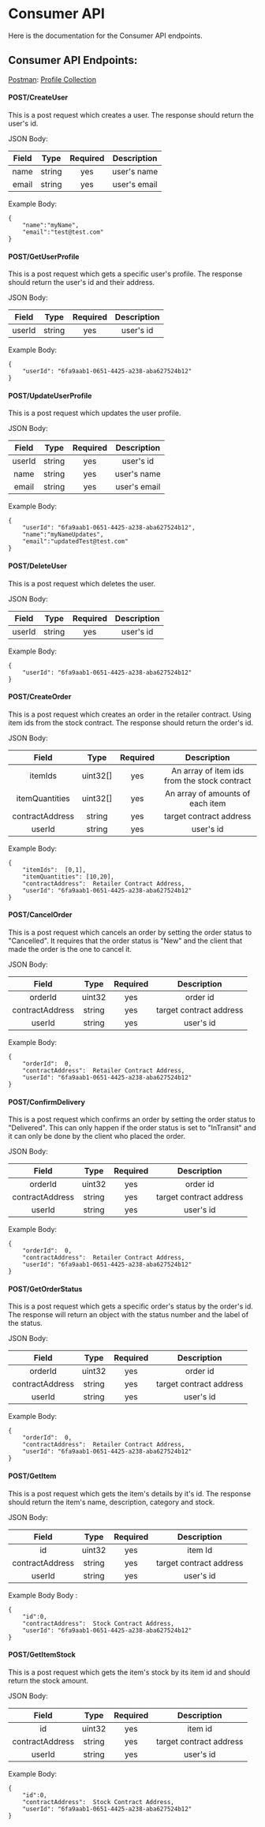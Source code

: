 # Consumer API

Here is the documentation for the Consumer API endpoints.

## Consumer API Endpoints:


[Postman](https://www.postman.com/): [Profile Collection](https://dev.azure.com/southworks/_git/dothraki?path=%2Fdev%2Fsupply_chain%2FazureFunctions%2FuserProfileService%2FProfile.postman_collection.json&version=GBPostman_collections_added) 

#### POST/CreateUser
This is a post request which creates a user. The response should return the user's id.

JSON Body:  

|Field | Type     | Required | Description
|:-: | :-: | :-:|:-:
|name |string  | yes | user's name
 email | string      | yes | user's email

Example Body:

    {
        "name":"myName",
        "email":"test@test.com"
    }

#### POST/GetUserProfile
This is a post request which gets a specific user's profile. The response should return the user's id and their address.

JSON Body:  

|Field | Type     | Required | Description
|:-: | :-: | :-:|:-:
|   userId  | string    | yes | user's id|

Example Body:

    {
        "userId": "6fa9aab1-0651-4425-a238-aba627524b12"
    }

#### POST/UpdateUserProfile
This is a post request which updates the user profile.

JSON Body:  

|Field | Type     | Required | Description
|:-: | :-: | :-:|:-:
|   userId  | string    | yes | user's id|
|name |string  | yes | user's name
 email | string      | yes | user's email

Example Body:

    {
        "userId": "6fa9aab1-0651-4425-a238-aba627524b12",
        "name":"myNameUpdates",
        "email":"updatedTest@test.com"
    }

#### POST/DeleteUser
This is a post request which deletes the user.

JSON Body:  

|Field | Type     | Required | Description
|:-: | :-: | :-:|:-:
|   userId  | string    | yes | user's id|

Example Body:

    {
        "userId": "6fa9aab1-0651-4425-a238-aba627524b12"
    }

#### POST/CreateOrder
This is a post request which creates an order in the retailer contract. Using item ids from the stock contract. The response should return the order's id.

JSON Body:  

|Field | Type     | Required | Description
|:-: | :-: | :-:|:-:
|   itemIds  | uint32[]    | yes | An array of item ids from the stock contract|
|itemQuantities |uint32[]  | yes | An array of amounts of each item
| contractAddress | string | yes | target contract address
|   userId  | string    | yes | user's id|

Example Body:

    {
        "itemIds":  [0,1],
        "itemQuantities": [10,20],
        "contractAddress":  Retailer Contract Address,
        "userId": "6fa9aab1-0651-4425-a238-aba627524b12"
    }

#### POST/CancelOrder
This is a post request which cancels an order by setting the order status to "Cancelled". It requires that the order status is "New" and the client that made the order is the one to cancel it.

JSON Body:  

|Field | Type     | Required | Description
|:-: | :-: | :-:|:-:
|   orderId  | uint32   | yes | order id|
| contractAddress | string | yes | target contract address
|   userId  | string    | yes | user's id|

Example Body:

    {
        "orderId":  0,
        "contractAddress":  Retailer Contract Address,
        "userId": "6fa9aab1-0651-4425-a238-aba627524b12"
    }

#### POST/ConfirmDelivery
This is a post request which confirms an order by setting the order status to "Delivered". This can only happen if the order status is set to "InTransit" and it can only be done by the client who placed the order.

JSON Body:  

|Field | Type     | Required | Description
|:-: | :-: | :-:|:-:
|   orderId  | uint32   | yes | order id|
| contractAddress | string | yes | target contract address
|   userId  | string    | yes | user's id|

Example Body:

    {
        "orderId":  0,
        "contractAddress":  Retailer Contract Address,
        "userId": "6fa9aab1-0651-4425-a238-aba627524b12"
    }

#### POST/GetOrderStatus
This is a post request which gets a specific order's status by the order's id. The response will return an object with the status number and the label of the status.

JSON Body:  

|Field | Type     | Required | Description
|:-: | :-: | :-:|:-:
|   orderId  | uint32   | yes | order id|
| contractAddress | string | yes | target contract address
|   userId  | string    | yes | user's id|


Example Body:

    {
        "orderId":  0,
        "contractAddress":  Retailer Contract Address,
        "userId": "6fa9aab1-0651-4425-a238-aba627524b12"
    }

#### POST/GetItem
This is a post request which gets the item's details by it's id. The response should return the item's name, description, category and stock.

JSON Body:  

|Field | Type     | Required       | Description
|:-: | :-: | :-:|:-:
|   id  | uint32    | yes | item Id  |
| contractAddress | string | yes | target contract address
|   userId  | string    | yes | user's id|

Example Body Body :

    {
        "id":0,
        "contractAddress":  Stock Contract Address,
        "userId": "6fa9aab1-0651-4425-a238-aba627524b12"
    }

#### POST/GetItemStock
This is a post request which gets the item's stock by its item id and should return the stock amount.

JSON Body:  


|Field | Type     | Required       | Description
|:-: | :-: | :-:|:-:
|   id  | uint32    | yes | item id  |
| contractAddress | string | yes | target contract address
|   userId  | string    | yes | user's id|

Example Body:

    {
        "id":0,
        "contractAddress":  Stock Contract Address,
        "userId": "6fa9aab1-0651-4425-a238-aba627524b12"
    }